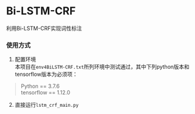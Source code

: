 # Bi-LSTM-CRF
利用Bi-LSTM-CRF实现词性标注

### 使用方式
1. 配置环境   
  本项目在`env4BiLSTM-CRF.txt`所列环境中测试通过，其中下列python版本和tensorflow版本为必须项：
> Python == 3.7.6  
> tensorflow == 1.12.0
2. 直接运行`lstm_crf_main.py`
